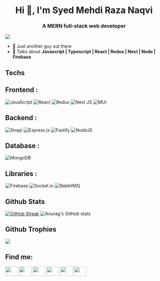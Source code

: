 



  



<h1 align="center">Hi 👋, I'm Syed Mehdi Raza Naqvi</h1>
<h3 align="center">A MERN full-stack web developer</h3>

<p align="left"> <img src="https://komarev.com/ghpvc/?username=mehdirazanaqvi&label=Profile%20views&color=0e75b6&style=flat"/> </p>

- 🧍 Just another guy out there
- 💬 Talks about **Javascript | Typescript | React | Redux | Next | Node | Firebase**
<!-- - 📫 Ring me <a href="https://wa.me/+923378058628">  </a>  -->


<h2 align="left">Techs</h2>

<h2 align="left">Frontend : </h2>

![JavaScript](https://img.shields.io/badge/javascript-%23323330.svg?style=for-the-badge&logo=javascript&logoColor=%23F7DF1E)
![React](https://img.shields.io/badge/react-%2320232a.svg?style=for-the-badge&logo=react&logoColor=%2361DAFB)
![Redux](https://img.shields.io/badge/redux-%23593d88.svg?style=for-the-badge&logo=redux&logoColor=white)
![Next JS](https://img.shields.io/badge/Next-black?style=for-the-badge&logo=next.js&logoColor=white)
![MUI](https://img.shields.io/badge/MUI-%230081CB.svg?style=for-the-badge&logo=mui&logoColor=white)

<h2 align="left">Backend : </h2>

![Strapi](https://img.shields.io/badge/strapi-%232E7EEA.svg?style=for-the-badge&logo=strapi&logoColor=white)
![Express.js](https://img.shields.io/badge/express.js-%23404d59.svg?style=for-the-badge&logo=express&logoColor=%2361DAFB)
![Fastify](https://img.shields.io/badge/fastify-%23000000.svg?style=for-the-badge&logo=fastify&logoColor=white)
![NodeJS](https://img.shields.io/badge/node.js-6DA55F?style=for-the-badge&logo=node.js&logoColor=white)

<h2 align="left">Database : </h2>

![MongoDB](https://img.shields.io/badge/MongoDB-%234ea94b.svg?style=for-the-badge&logo=mongodb&logoColor=white)


<h2 align="left">Libraries : </h2>

![Firebase](https://img.shields.io/badge/firebase-%23039BE5.svg?style=for-the-badge&logo=firebase)
![Socket.io](https://img.shields.io/badge/Socket.io-black?style=for-the-badge&logo=socket.io&badgeColor=010101)
![RabbitMQ](https://img.shields.io/badge/Rabbitmq-FF6600?style=for-the-badge&logo=rabbitmq&logoColor=white)








<h2 align="left">Github Stats</h2>

[![GitHub Streak](https://streak-stats.demolab.com?user=mehdirazanaqvi&theme=transparent&hide_border=true)](https://git.io/streak-stats) ![Anurag's GitHub stats](https://github-readme-stats.vercel.app/api?username=mehdirazanaqvi&show_icons=true&theme=transparent)

<!-- [![Top Langs](https://github-readme-stats.vercel.app/api/top-langs/?username=mehdirazanaqvi&theme=transparent)](https://github.com/anuraghazra/github-readme-stats) -->

<h2 align="left">Github Trophies</h2>

![](https://github-profile-trophy.vercel.app/?username=mehdirazanaqvi&theme=monokai&no-frame=false&no-bg=false&margin-w=4)



<h2 align="left">Find me:</h2>

<p align="left">



<a href="https://www.upwork.com/freelancers/~01072941cd9e1b8638" target="blank"><img align="center" src="https://img.icons8.com/ios/50/40C057/upwork.png" height="30" width="40" /></a>
<a href="https://wa.me/+923378058628" target="blank"><img align="center" src="https://img.icons8.com/ios/50/40C057/whatsapp--v1.png" height="30" width="40" /></a>
<a href="https://www.fiverr.com/mehdiraza2000?up_rollout=true" target="blank"><img align="center" src="https://img.icons8.com/ios-filled/50/40C057/fiverr.png" height="30" width="40" /></a>
<a href="https://www.linkedin.com/in/syed-mehdi-3355601b1/" target="blank"><img align="center" src="https://raw.githubusercontent.com/rahuldkjain/github-profile-readme-generator/master/src/images/icons/Social/linked-in-alt.svg" height="30" width="40" /></a>
<a href="https://www.facebook.com/syedmehdi.razanaqvi.16/" target="blank"><img align="center" src="https://raw.githubusercontent.com/rahuldkjain/github-profile-readme-generator/master/src/images/icons/Social/facebook.svg" height="30" width="40" /></a>
<a href="https://www.instagram.com/i.syed_mehdi/" target="blank"><img align="center" src="https://raw.githubusercontent.com/rahuldkjain/github-profile-readme-generator/master/src/images/icons/Social/instagram.svg" height="30" width="40" /></a>



  


</p>

